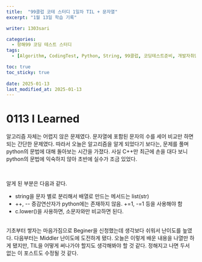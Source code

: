 ```yaml
---
title:  "99클럽 코테 스터디 1일차 TIL + 문자열"
excerpt: "1월 13일 학습 기록"

writer: 1303sari

categories:
  - 항해99 코딩 테스트 스터디
tags:
  - [Algorithm, CodingTest, Python, String, 99클럽, 코딩테스트준비, 개발자취업, 항해99, TIL]

toc: true
toc_sticky: true
 
date: 2025-01-13
last_modified_at: 2025-01-13
---
```


# 0113 I Learned

알고리즘 자체는 어렵지 않은 문제였다. 문자열에 포함된 문자의 수를 세어 비교만 하면 되는 간단한 문제였다. 따라서 오늘은 알고리즘을 알게 되었다기 보다는, 문제를 풀며 python의 문법에 대해 돌아보는 시간을 가졌다.
사실 C++만 최근에 손을 대다 보니 python의 문법에 익숙하지 않아 초반에 실수가 조금 있었다.

<BR>

알게 된 부분은 다음과 같다.

- string을 문자 별로 분리해서 배열로 만드는 메서드는 list(str)
- ++, -- 증감연산자가 python에는 존재하지 않음. +=1, -=1 등을 사용해야 함
- c.lower()을 사용하면, 소문자와만 비교하면 된다.
<BR>
기초부터 쌓자는 마음가짐으로 Beginer을 신청했는데 생각보다 쉬워서 난이도를 높였다. 다음부터는 Middler 난이도에 도전하게 됐다.
오늘은 이렇게 배운 내용을 나열만 하게 됐지만, TIL을 어떻게 써나가야 할지도 생각해봐야 할 것 같다. 정해지고 나면 두서 없는 이 포스트도 수정될 것 같다.